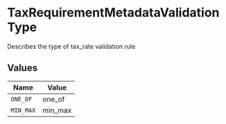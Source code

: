 # TaxRequirementMetadataValidationType

Describes the type of tax_rate validation rule


## Values

| Name      | Value     |
| --------- | --------- |
| `ONE_OF`  | one_of    |
| `MIN_MAX` | min_max   |